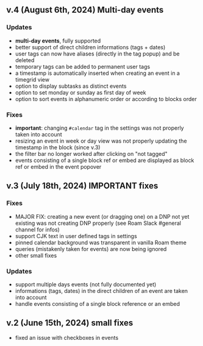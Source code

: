 ## v.4 (August 6th, 2024) Multi-day events

### Updates

- **multi-day events**, fully supported
- better support of direct children informations (tags + dates)
- user tags can now have aliases (directly in the tag popup) and be deleted
- temporary tags can be added to permanent user tags
- a timestamp is automatically inserted when creating an event in a timegrid view
- option to display subtasks as distinct events
- option to set monday or sunday as first day of week
- option to sort events in alphanumeric order or according to blocks order

### Fixes

- **important**: changing `#calendar` tag in the settings was not properly taken into account
- resizing an event in week or day view was not properly updating the timestamp in the block (since v.3)
- the filter bar no longer worked after clicking on "not tagged"
- events consisting of a single block ref or embed are displayed as block ref or embed in the event popover

## v.3 (July 18th, 2024) IMPORTANT fixes

### Fixes

- MAJOR FIX: creating a new event (or dragging one) on a DNP not yet existing was not creating DNP properly (see Roam Slack #general channel for infos)
- support CJK text in user defined tags in settings
- pinned calendar background was transparent in vanilla Roam theme
- queries (mistakenly taken for events) are now being ignored
- other small fixes

### Updates

- support multiple days events (not fully documented yet)
- informations (tags, dates) in the direct children of an event are taken into account
- handle events consisting of a single block reference or an embed

## v.2 (June 15th, 2024) small fixes

- fixed an issue with checkboxes in events
